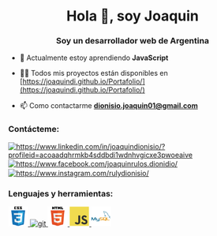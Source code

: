<h1 align="center">Hola 👋, soy Joaquin</h1>
<h3 align="center">Soy un desarrollador web de Argentina</h3>

- 🌱 Actualmente estoy aprendiendo **JavaScript**

- 👨‍💻 Todos mis proyectos están disponibles en [https://joaquindi.github.io/Portafolio/](https://joaquindi.github.io/Portafolio/)

- 📫 Como contactarme **dionisio.joaquin01@gmail.com**

<h3 align="left">Contácteme:</h3>
<p align="left">
<a href="[https://linkedin.com/in/https://www.linkedin.com/in/joaquindionisio/?profileid=acoaadqhrmkb4sddbdi1wdnhvgicxe3pwoeaive](https://www.linkedin.com/in/joaquindionisio/?profileId=ACoAADqHrmkB4SDdBdI1WDNhvGIcxe3pWOeAiVE)" target="blank"><img align="center" src="https://raw.githubusercontent.com/rahuldkjain/github-profile-readme-generator/master/src/images/icons/Social/linked-in-alt.svg" alt="https://www.linkedin.com/in/joaquindionisio/?profileid=acoaadqhrmkb4sddbdi1wdnhvgicxe3pwoeaive" height="30" width="40" /></a>
<a href="https://fb.com/https://www.facebook.com/joaquinrulos.dionidio/" target="blank"><img align="center" src="https://raw.githubusercontent.com/rahuldkjain/github-profile-readme-generator/master/src/images/icons/Social/facebook.svg" alt="https://www.facebook.com/joaquinrulos.dionidio/" height="30" width="40" /></a>
<a href="https://instagram.com/https://www.instagram.com/rulydionisio/" target="blank"><img align="center" src="https://raw.githubusercontent.com/rahuldkjain/github-profile-readme-generator/master/src/images/icons/Social/instagram.svg" alt="https://www.instagram.com/rulydionisio/" height="30" width="40" /></a>
</p>

<h3 align="left">Lenguajes y herramientas:</h3>
<p align="left"> <a href="https://www.w3schools.com/css/" target="_blank" rel="noreferrer"> <img src="https://raw.githubusercontent.com/devicons/devicon/master/icons/css3/css3-original-wordmark.svg" alt="css3" width="40" height="40"/> </a> <a href="https://git-scm.com/" target="_blank" rel="noreferrer"> <img src="https://www.vectorlogo.zone/logos/git-scm/git-scm-icon.svg" alt="git" width="40" height="40"/> </a> <a href="https://www.w3.org/html/" target="_blank" rel="noreferrer"> <img src="https://raw.githubusercontent.com/devicons/devicon/master/icons/html5/html5-original-wordmark.svg" alt="html5" width="40" height="40"/> </a> <a href="https://developer.mozilla.org/en-US/docs/Web/JavaScript" target="_blank" rel="noreferrer"> <img src="https://raw.githubusercontent.com/devicons/devicon/master/icons/javascript/javascript-original.svg" alt="javascript" width="40" height="40"/> </a> <a href="https://www.mysql.com/" target="_blank" rel="noreferrer"> <img src="https://raw.githubusercontent.com/devicons/devicon/master/icons/mysql/mysql-original-wordmark.svg" alt="mysql" width="40" height="40"/> </a> </p>

